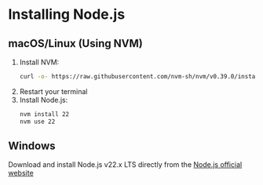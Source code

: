 # Installing Node.js

## macOS/Linux (Using NVM)
1. Install NVM:
   ```bash
   curl -o- https://raw.githubusercontent.com/nvm-sh/nvm/v0.39.0/install.sh | bash
   ```
2. Restart your terminal
3. Install Node.js:
   ```bash
   nvm install 22
   nvm use 22
   ```

## Windows
Download and install Node.js v22.x LTS directly from the [Node.js official website](https://nodejs.org/en/download)
